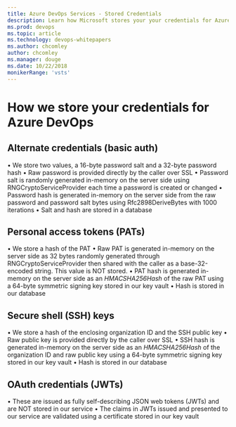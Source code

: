 ```yaml
---
title: Azure DevOps Services - Stored Credentials
description: Learn how Microsoft stores your your credentials for Azure DevOps
ms.prod: devops
ms.topic: article
ms.technology: devops-whitepapers
ms.author: chcomley
author: chcomley
ms.manager: douge
ms.date: 10/22/2018
monikerRange: 'vsts'
---
```


# How we store your credentials for Azure DevOps

## Alternate credentials (basic auth)

• We store two values, a 16-byte password salt and a 32-byte password hash
• Raw password is provided directly by the caller over SSL
• Password salt is randomly generated in-memory on the server side using RNGCryptoServiceProvider each time a password is created or changed
• Password hash is generated in-memory on the server side from the raw password and password salt bytes using Rfc2898DeriveBytes with 1000 iterations
• Salt and hash are stored in a database

## Personal access tokens (PATs)

• We store a hash of the PAT
• Raw PAT is generated in-memory on the server side as 32 bytes randomly generated through RNGCryptoServiceProvider then shared with the caller as a base-32-encoded string. This value is NOT stored.
• PAT hash is generated in-memory on the server side as an *HMACSHA256Hash* of the raw PAT using a 64-byte symmetric signing key stored in our key vault 
• Hash is stored in our database

## Secure shell (SSH) keys

• We store a hash of the enclosing organization ID and the SSH public key
• Raw public key is provided directly by the caller over SSL
• SSH hash is generated in-memory on the server side as an *HMACSHA256Hash* of the organization ID and raw public key using a 64-byte symmetric signing key stored in our key vault
• Hash is stored in our database

## OAuth credentials (JWTs)

• These are issued as fully self-describing JSON web tokens (JWTs) and are NOT stored in our service
• The claims in JWTs issued and presented to our service are validated using a certificate stored in our key vault
